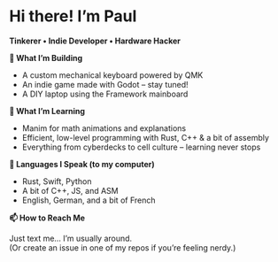 # Hi there! I’m Paul

**Tinkerer • Indie Developer • Hardware Hacker**

**🔧 What I’m Building**
- A custom mechanical keyboard powered by QMK  
- An indie game made with Godot – stay tuned!  
- A DIY laptop using the Framework mainboard  

**🌱 What I’m Learning**
- Manim for math animations and explanations  
- Efficient, low-level programming with Rust, C++ & a bit of assembly  
- Everything from cyberdecks to cell culture – learning never stops  

**💬 Languages I Speak (to my computer)**
- Rust, Swift, Python  
- A bit of C++, JS, and ASM  
- English, German, and a bit of French  

**📫 How to Reach Me**

Just text me… I’m usually around.  
(Or create an issue in one of my repos if you’re feeling nerdy.)
